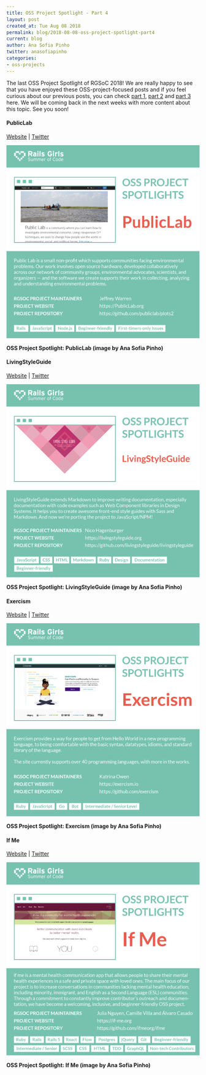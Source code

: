 ```yaml
---
title: OSS Project Spotlight - Part 4
layout: post
created_at: Tue Aug 08 2018
permalink: blog/2018-08-08-oss-project-spotlight-part4
current: blog
author: Ana Sofia Pinho
twitter: anasofiapinho
categories:
- oss-projects
---
```


The last OSS Project Spotlight of RGSoC 2018! We are really happy to see that you have enjoyed these OSS-project-focused posts and if you feel curious about our previous posts, you can check [part 1](https://railsgirlssummerofcode.org/blog/2018-06-11-oss-project-spotlight-part1), [part 2](https://railsgirlssummerofcode.org/blog/2018-06-22-oss-project-spotlight-part2) and [part 3](https://railsgirlssummerofcode.org/blog/2018-07-17-oss-project-spotlight-part3) here. We will be coming back in the next weeks with more content about this topic. See you soon!

#### <span class="color-red">PublicLab</span>
[Website](https://PublicLab.org) | [Twitter](https://twitter.com/PublicLab)<br>

![OSS Project Spotlight: PublicLab](/img/blog/2018/2018-08-08-oss-projects-spotlight-part4-publiclab.png)
<div class="image-credits"><b>OSS Project Spotlight: PublicLab (image by Ana Sofia Pinho)</b></div>

#### <span class="color-red">LivingStyleGuide</span>
[Website](https://livingstyleguide.org) | [Twitter](https://twitter.com/LSGorg)<br>

![OSS Project Spotlight: LivingStyleGuide](/img/blog/2018/2018-08-08-oss-projects-spotlight-part4-livingstyleguide.png)
<div class="image-credits"><b>OSS Project Spotlight: LivingStyleGuide (image by Ana Sofia Pinho)</b></div>

#### <span class="color-red">Exercism</span>
[Website](http://exercism.io) | [Twitter](https://twitter.com/exercism_io)<br>

![OSS Project Spotlight: Exercism](/img/blog/2018/2018-08-08-oss-projects-spotlight-part4-exercism.png)
<div class="image-credits"><b>OSS Project Spotlight: Exercism (image by Ana Sofia Pinho)</b></div>

#### <span class="color-red">If Me</span>
[Website](https://www.if-me.org/) | [Twitter](https://twitter.com/ifmeorg)<br>

![OSS Project Spotlight: If Me](/img/blog/2018/2018-08-08-oss-projects-spotlight-part4-ifmeorg.png)
<div class="image-credits"><b>OSS Project Spotlight: If Me (image by Ana Sofia Pinho)</b></div>